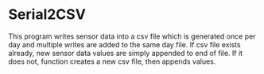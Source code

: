 # Serial2CSV
This program writes sensor data into a csv file which is generated once per day and multiple writes are added to the same day file.
     If csv file exists already, new sensor data values are simply appended to end of file. 
     If it does not, function creates a new csv file, then appends values. 
